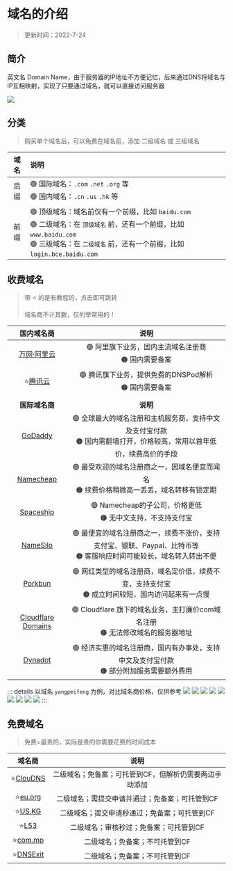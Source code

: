 # 域名的介绍

> 更新时间：2022-7-24


## 简介

英文名 Domain Name，由于服务器的IP地址不方便记忆，后来通过DNS将域名与IP互相映射，实现了只要通过域名，就可以直接访问服务器

![](/domain/domain-01.png)


## 分类

> 购买单个域名后，可以免费在域名前，添加 二级域名 或 三级域名

| 域名 | 说明 |
|:-:|:-|
| 后缀 | 🟢 国际域名：`.com` `.net` `.org` 等<br>🟢 国内域名：`.cn` `.us` `.hk` 等 |
| 前缀 | 🟢 顶级域名：域名前仅有一个前缀，比如 `baidu.com`<br>🟢 二级域名：在 `顶级域名` 前，还有一个前缀，比如 `www.baidu.com`<br>🟢 三级域名：在 `二级域名` 前，还有一个前缀，比如 `login.bce.baidu.com` |




## 收费域名

> 带 ⭐ 的是有教程的，点击即可跳转
> 
> 域名商不计其数，仅列举常用的！

| 国内域名商 | 说明 |
|:-:|:-:|
| [万网·阿里云](https://wanwang.aliyun.com/) | 🟢 阿里旗下业务，国内主流域名注册商<br>🟠 国内需要备案 |
| ⭐[腾讯云](./tencent.md) | 🟢 腾讯旗下业务，提供免费的DNSPod解析<br>🟠 国内需要备案 |
| |
| **国际域名商** | **说明** |
| [GoDaddy](https://www.godaddy.com/) | 🟢 全球最大的域名注册和主机服务商，支持中文及支付宝付款<br>🟠 国内需翻墙打开，价格较高，常用以首年低价，续费高价的手段 |
| [Namecheap](https://www.namecheap.com/) | 🟢 最受欢迎的域名注册商之一，因域名便宜而闻名<br>🟠 续费价格稍微高一丢丢，域名转移有锁定期 |
| [Spaceship](https://www.spaceship.com/) | 🟢 Namecheap的子公司，价格更低<br>🟠 无中文支持，不支持支付宝 |
| [NameSilo](https://www.namesilo.com/) | 🟢 最便宜的域名注册商之一，续费不涨价，支持支付宝、银联、Paypal、比特币等<br>🟠 客服响应时间可能较长，域名转入转出不便  |
| [Porkbun](https://porkbun.com/) | 🟢 网红类型的域名注册商，域名定价低，续费不变，支持支付宝<br>🟠 成立时间较短，国内访问起来有一点慢  |
| [Cloudflare Domains](https://www.cloudflare.com/zh-cn/products/registrar/) | 🟢 Cloudflare 旗下的域名业务，主打廉价com域名注册<br>🟠 无法修改域名的服务器地址 |
| [Dynadot](https://www.dynadot.com/zh/) | 🟢 经济实惠的域名注册商，国内有办事处，支持中文及支付宝付款<br>🟠 部分附加服务需要额外费用 |


::: details 以域名 `yangpeifeng` 为例，对比域名商价格，仅供参考
![](/domain/domain-02.png)
![](/domain/domain-03.png)
![](/domain/domain-04.png)
![](/domain/domain-05.png)
![](/domain/domain-06.png)
![](/domain/domain-07.png)
![](/domain/domain-08.png)
![](/domain/domain-09.png)
![](/domain/domain-10.png)
:::




## 免费域名

> 免费=最贵的，实际是贵的你需要花费的时间成本

| 域名商 | 说明 |
|:-:|:-:|
| ⭐[ClouDNS](./cloudns.md) | 二级域名；免备案；可托管到CF，但解析仍需要两边手动添加 |
| ⭐[eu.org](./eu.md) | 二级域名；需提交申请并通过；免备案；可托管到CF |
| ⭐[US.KG](./uskg.md) | 二级域名；提交申请秒通过；免备案；可托管到CF |
| ⭐[L53](./l53.md) | 二级域名；审核秒过；免备案；可托管到CF |
| ⭐[com.mp](./commp.md) | 二级域名；免备案；不可托管到CF |
| ⭐[DNSExit](./dnsexit.md) | 二级域名；免备案；不可托管到CF |



